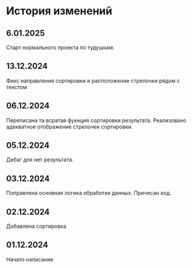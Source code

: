 # История изменений

## 6.01.2025 

Старт нормального проекта по тудушкам.

## 13.12.2024

Фикс направления сортировки и расположение стрелочки рядом с текстом

## 06.12.2024

Переписана та всратая фукнция сортировки результата. Реализовано адекватное отображение стрелочек сортировки.

## 05.12.2024

Дебаг для нет результата.

## 03.12.2024

Поправлена основная логика обработки данных. Причесан код.

## 02.12.2024

Добавлена сортировка

## 01.12.2024

Начато написание